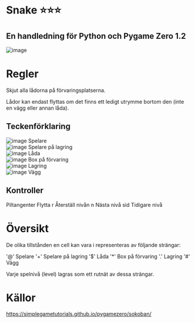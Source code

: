 # Snake ⭐⭐⭐
## En handledning för Python och Pygame Zero 1.2
![image](https://user-images.githubusercontent.com/4598641/226440407-e4b478ca-f453-48b3-a640-38e4858d1c56.png)

# Regler
Skjut alla lådorna på förvaringsplatserna.

Lådor kan endast flyttas om det finns ett ledigt utrymme bortom den (inte en vägg eller annan låda).

## Teckenförklaring

![image](https://user-images.githubusercontent.com/4598641/226440572-913c4152-7a92-415b-82c2-ebf0f5817183.png)
Spelare<br>
![image](https://user-images.githubusercontent.com/4598641/226440611-a41f140d-f21d-4e68-a216-17f9fe4ef197.png)
Spelare på lagring<br>
![image](https://user-images.githubusercontent.com/4598641/226440626-7c18df09-a547-48eb-ab11-13b1e372e626.png)
Låda<br>
![image](https://user-images.githubusercontent.com/4598641/226440685-78b3e349-3357-44c4-abc7-5fffb41ff9b6.png)
Box på förvaring<br>
![image](https://user-images.githubusercontent.com/4598641/226440711-2682f8f3-d36c-448d-a9c4-7f37e79a1840.png)
Lagring<br>
![image](https://user-images.githubusercontent.com/4598641/226440721-3dafc158-56c0-4038-8c98-8dd8bb8b512a.png)
Vägg

## Kontroller
Piltangenter	Flytta
r	Återställ nivån
n	Nästa nivå
sid	Tidigare nivå

# Översikt
De olika tillstånden en cell kan vara i representeras av följande strängar:

'@'	Spelare
'+'	Spelare på lagring
'$'	Låda
'*'	Box på förvaring
'.'	Lagring
'#'	Vägg

Varje spelnivå (level) lagras som ett rutnät av dessa strängar.




# Källor
https://simplegametutorials.github.io/pygamezero/sokoban/
